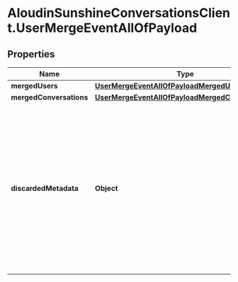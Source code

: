 # AloudinSunshineConversationsClient.UserMergeEventAllOfPayload

## Properties

Name | Type | Description | Notes
------------ | ------------- | ------------- | -------------
**mergedUsers** | [**UserMergeEventAllOfPayloadMergedUsers**](UserMergeEventAllOfPayloadMergedUsers.md) |  | [optional] 
**mergedConversations** | [**UserMergeEventAllOfPayloadMergedConversations**](UserMergeEventAllOfPayloadMergedConversations.md) |  | [optional] 
**discardedMetadata** | **Object** | A flat object with the set of metadata properties that were discarded when merging the two users. This should contain values only if the combined metadata fields exceed the 4KB limit. | [optional] 


